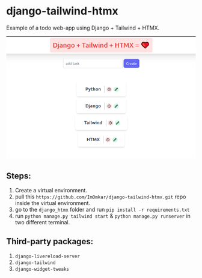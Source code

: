 # django-tailwind-htmx
 Example of a todo web-app using Django + Tailwind + HTMX.

![alt text](https://github.com/ImOmkar/django-tailwind-htmx/blob/main/Screenshot%20(334).png)

## Steps:

1. Create a virtual environment.
2. pull this `https://github.com/ImOmkar/django-tailwind-htmx.git` repo inside the virtual environment.
3. go to the `django_htmx` folder and run `pip install -r requirements.txt`
4. run `python manage.py tailwind start` & `python manage.py runserver` in two different terminal.

## Third-party packages:

1. `django-livereload-server`
2. `django-tailwind`
3. `django-widget-tweaks` 
